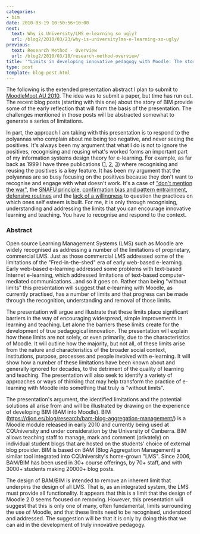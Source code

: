 ```yaml
---
categories:
- bim
date: 2010-03-19 10:50:56+10:00
next:
  text: Why is University/LMS e-learning so ugly?
  url: /blog2/2010/03/23/why-is-universitylms-e-learning-so-ugly/
previous:
  text: Research Method - Overview
  url: /blog2/2010/03/18/research-method-overview/
title: '"Limits in developing innovative pedagogy with Moodle: The story of BIM"'
type: post
template: blog-post.html
---
```

The following is the extended presentation abstract I plan to submit to [MoodleMoot AU 2010](http://moodlemoot.org.au/). The idea was to submit a paper, but time has run out. The recent blog posts (starting with this one) about the story of BIM provide some of the early reflection that will form the basis of the presentation. The challenges mentioned in those posts will be abstracted somewhat to generate a series of limitations.

In part, the approach I am taking with this presentation is to respond to the polyannas who complain about me being too negative, and never seeing the positives. It's always been my argument that what I do is not to ignore the positives, recognising and reusing what's worked forms an important part of my information systems design theory for e-learning. For example, as far back as 1999 I have three publications ([1](/blog2/publications/a-model-for-the-design-of-web-based-systems-that-supports-adoption-appropriation-and-evolution/#model), [2](/blog2/publications/the-case-for-patterns-in-online-learning/), [3](/blog2/publications/patterns-using-proven-experience-to-develop-online-learning/)) where recognising and reusing the positives is a key feature. It has been my argument that the polyannas are so busy focusing on the positives because they don't want to recognise and engage with what doesn't work. It's a case of ["don't mention the war"](http://en.wikipedia.org/wiki/The_Germans), the [SNAFU principle](http://catb.org/~esr/jargon/html/S/SNAFU-principle.html), [confirmation bias and pattern entrainment](/blog2/2009/06/23/confirmation-bias-the-tolstoy-syndrome-and-pattern-entrainment/), [defensive routines](/blog2/2009/05/08/why-dont-we-e-learn-over-emphasis-on-rationality-and-defensive-routines/) and the [lack of a willingness](/blog2/2009/08/25/learning-requires-willingness-to-suffer-injury-to-ones-self-esteem/) to question the practices on which ones self esteem is built. For me, it is only through recognising, understanding and addressing the limits that you can encourage innovative learning and teaching. You have to recognise and respond to the context.

### Abstract

Open source Learning Management Systems (LMS) such as Moodle are widely recognised as addressing a number of the limitations of proprietary, commercial LMS. Just as those commercial LMS addressed some of the limitations of the "Fred-in-the-shed" era of early web-based e-learning. Early web-based e-learning addressed some problems with text-based Internet e-learning, which addressed limitations of text-based computer-mediated communications…and so it goes on. Rather than being "without limits" this presentation will suggest that e-learning with Moodle, as currently practised, has a number of limits and that progress can be made through the recognition, understanding and removal of those limits.

The presentation will argue and illustrate that these limits place significant barriers in the way of encouraging widespread, simple improvements in learning and teaching. Let alone the barriers these limits create for the development of true pedagogical innovation. The presentation will explain how these limits are not solely, or even primarily, due to the characteristics of Moodle. It will outline how the majority, but not all, of these limits arise from the nature and characteristics of the broader social context, institutions, purpose, processes and people involved with e-learning. It will show how a number of these limitations have been known about and generally ignored for decades, to the detriment of the quality of learning and teaching. The presentation will also seek to identify a variety of approaches or ways of thinking that may help transform the practice of e-learning with Moodle into something that truly is "without limits".

The presentation's argument, the identified limitations and the potential solutions all arise from and will be illustrated by drawing on the experience of developing BIM (BAM into Moodle). BIM (https://djon.es/blog/research/bam-blog-aggregation-management/) is a Moodle module released in early 2010 and currently being used at CQUniversity and under consideration by the University of Canberra. BIM allows teaching staff to manage, mark and comment (privately) on individual student blogs that are hosted on the students' choice of external blog provider. BIM is based on BAM (Blog Aggregation Management) a similar tool integrated into CQUniversity's home-grown "LMS". Since 2006, BAM/BIM has been used in 30+ course offerings, by 70+ staff, and with 3000+ students making 20000+ blog posts.

The design of BAM/BIM is intended to remove an inherent limit that underpins the design of all LMS. That is, as an integrated system, the LMS must provide all functionality. It appears that this is a limit that the design of Moodle 2.0 seems focused on removing. However, this presentation will suggest that this is only one of many, often fundamental, limits surrounding the use of Moodle, and that these limits need to be recognised, understood and addressed. The suggestion will be that it is only by doing this that we can aid in the development of truly innovative pedagogy.